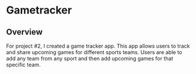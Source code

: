 # Gametracker

## Overview

For project #2, I created a game tracker app. This app allows users to track and share upcoming games for different sports teams. Users are able to add any team from any sport and then add  upcoming games for that specific team. 



